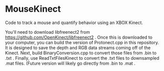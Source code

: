 # MouseKinect
Code to track a mouse and quantify behavior using an XBOX Kinect.

You'll need to download libfreenect2 from https://github.com/OpenKinect/libfreenect2 . Once this is downloaded to your computer, you can build the version of Protonect.cpp in this repository. It is designed to save the depth and RGB data streams coming off of the Kinect. Next, build BinaryConversion.cpp to convert those files from .bin to .txt . Finally, use ReadTxtFilesKinect to convert the .txt files to downsampled .mat files. (Future version will likely go directly from .bin to .mat . 
